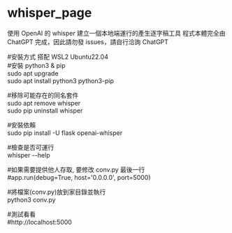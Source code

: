 # whisper_page
使用 OpenAI 的 whisper 建立一個本地端運行的產生逐字稿工具
程式本體完全由 ChatGPT 完成，因此請勿發 issues，請自行洽詢 ChatGPT

#安裝方式 搭配 WSL2 Ubuntu22.04<br>
#安裝 python3 & pip<br>
sudo apt upgrade<br>
sudo apt install python3 python3-pip<br>

#移除可能存在的同名套件<br>
sudo apt remove whisper<br>
sudo pip uninstall whisper<br>

#安裝依賴<br>
sudo pip install -U flask openai-whisper<br>

#檢查是否可運行<br>
whisper --help<br>

#如果需要提供他人存取, 要修改 conv.py 最後一行<br>
#app.run(debug=True, host='0.0.0.0', port=5000)<br>

#將檔案(conv.py)放到家目錄並執行<br>
python3 conv.py<br>

#測試看看<br>
#http://localhost:5000<br>

